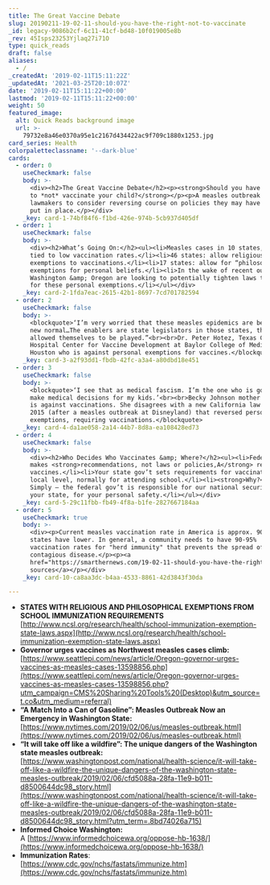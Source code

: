 ```yaml
---
title: The Great Vaccine Debate
slug: 20190211-19-02-11-should-you-have-the-right-not-to-vaccinate
_id: legacy-9086b2cf-6c11-41cf-bd48-10f019005e8b
_rev: 45Isps23253Yjlaq27i71O
type: quick_reads
draft: false
aliases:
  - /
_createdAt: '2019-02-11T15:11:22Z'
_updatedAt: '2021-03-25T20:10:07Z'
date: '2019-02-11T15:11:22+00:00'
lastmod: '2019-02-11T15:11:22+00:00'
weight: 50
featured_image:
  alt: Quick Reads background image
  url: >-
    79732e8a46e0370a95e1c2167d434422ac9f709c1880x1253.jpg
card_series: Health
colorpaletteclassname: '--dark-blue'
cards:
  - order: 0
    useCheckmark: false
    body: >-
      <div><h2>The Great Vaccine Debate</h2><p><strong>Should you have the right
      to *not* vaccinate your child?</strong></p><p>A measles outbreak prompts
      lawmakers to consider reversing course on policies they may have helped
      put in place.</p></div>
    _key: card-1-74bf84f6-f1bd-426e-974b-5cb937d405df
  - order: 1
    useCheckmark: false
    body: >-
      <div><h2>What’s Going On:</h2><ul><li>Measles cases in 10 states, some
      tied to low vaccination rates.</li><li>46 states: allow religious
      exemptions to vaccinations.</li><li>17 states: allow for “philosophical”
      exemptions for personal beliefs.</li><li>In the wake of recent outbreaks,
      Washington &amp; Oregon are looking to potentially tighten laws that allow
      for these personal exemptions.</li></ul></div>
    _key: card-2-1fda7eac-2615-42b1-8697-7cd701782594
  - order: 2
    useCheckmark: false
    body: >-
      <blockquote>‘I’m very worried that these measles epidemics are becoming a
      new normal…The enablers are state legislators in those states, that have
      allowed themselves to be played.”<br><br>Dr. Peter Hotez, Texas Children’s
      Hospital Center for Vaccine Development at Baylor College of Medicine in
      Houston who is against personal exemptions for vaccines.</blockquote>
    _key: card-3-a2f93dd1-fbdb-42fc-a3a4-a80dbd18e451
  - order: 3
    useCheckmark: false
    body: >-
      <blockquote>‘I see that as medical fascism. I’m the one who is going to
      make medical decisions for my kids.’<br><br>Becky Johnson mother of 3, who
      is against vaccinations. She disagrees with a new California law passed in
      2015 (after a measles outbreak at Disneyland) that reversed personal
      exemptions, requiring vaccinations.</blockquote>
    _key: card-4-da1ae058-2a14-44b7-8d8a-ea108428ed73
  - order: 4
    useCheckmark: false
    body: >-
      <div><h2>Who Decides Who Vaccinates &amp; Where?</h2><ul><li>Federal gov’t
      makes <strong>recommendations, not laws or policies,A</strong> re:
      vaccines.</li><li>Your state gov’t sets requirements for vaccinations at a
      local level, normally for attending school.</li><li><strong>Why?</strong>
      Simply – the federal gov’t is responsible for our national security and
      your state, for your personal safety.</li></ul></div>
    _key: card-5-29c11fbb-fb49-4f8a-b1fe-2827667184aa
  - order: 5
    useCheckmark: true
    body: >-
      <div><p>Current measles vaccination rate in America is approx. 90%; Some
      states have lower. In general, a community needs to have 90-95%
      vaccination rates for "herd immunity" that prevents the spread of a
      contagious disease.</p><p><a
      href="https://smarthernews.com/19-02-11-should-you-have-the-right-not-to-vaccinate/">view
      sources</a></p></div>
    _key: card-10-ca8aa3dc-b4aa-4533-8861-42d3843f30da

---
```

* **STATES WITH RELIGIOUS AND PHILOSOPHICAL EXEMPTIONS FROM SCHOOL IMMUNIZATION REQUIREMENTS**  
[http://www.ncsl.org/research/health/school-immunization-exemption-state-laws.aspx](http://www.ncsl.org/research/health/school-immunization-exemption-state-laws.aspx)
* **Governor urges vaccines as Northwest measles cases climb:**  
[https://www.seattlepi.com/news/article/Oregon-governor-urges-vaccines-as-measles-cases-13598856.php](https://www.seattlepi.com/news/article/Oregon-governor-urges-vaccines-as-measles-cases-13598856.php?utm_campaign=CMS%20Sharing%20Tools%20(Desktop)&utm_source=t.co&utm_medium=referral)
* **“A Match Into a Can of Gasoline”: Measles Outbreak Now an Emergency in Washington State:**  
[https://www.nytimes.com/2019/02/06/us/measles-outbreak.html](https://www.nytimes.com/2019/02/06/us/measles-outbreak.html)
* **“It will take off like a wildfire”: The unique dangers of the Washington state measles outbreak:**  
[https://www.washingtonpost.com/national/health-science/it-will-take-off-like-a-wildfire-the-unique-dangers-of-the-washington-state-measles-outbreak/2019/02/06/cfd5088a-28fa-11e9-b011-d8500644dc98_story.html](https://www.washingtonpost.com/national/health-science/it-will-take-off-like-a-wildfire-the-unique-dangers-of-the-washington-state-measles-outbreak/2019/02/06/cfd5088a-28fa-11e9-b011-d8500644dc98_story.html?utm_term=.8bd74026a715)
* **Informed Choice Washington:**  
A [https://www.informedchoicewa.org/oppose-hb-1638/](https://www.informedchoicewa.org/oppose-hb-1638/)
* **Immunization Rates**:  
[https://www.cdc.gov/nchs/fastats/immunize.htm](https://www.cdc.gov/nchs/fastats/immunize.htm)